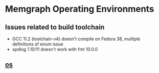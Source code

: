 # Memgraph Operating Environments

## Issues related to build toolchain

* GCC 11.2 (toolchain-v4) doesn't compile on Fedora 38, multiple definitions of enum issue
* spdlog 1.10/11 doesn't work with fmt 10.0.0

## [os](os/README.md)
